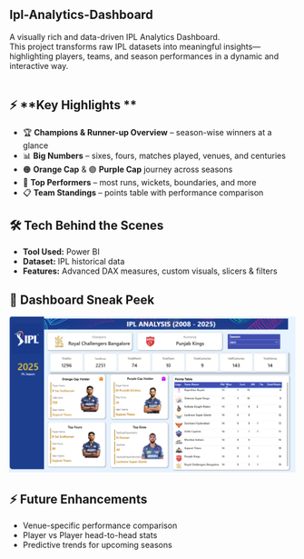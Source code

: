 ## Ipl-Analytics-Dashboard

A visually rich and data-driven IPL Analytics Dashboard.  
This project transforms raw IPL datasets into meaningful insights—highlighting players, teams, and season performances in a dynamic and interactive way.  
<br>

 ⚡ **Key Highlights **
 --------------------------
- 🏆 **Champions & Runner-up Overview** – season-wise winners at a glance  
- 📊 **Big Numbers** – sixes, fours, matches played, venues, and centuries  
- 🟠 **Orange Cap** & 🟣 **Purple Cap** journey across seasons  
- 🥇 **Top Performers** – most runs, wickets, boundaries, and more  
- 📋 **Team Standings** – points table with performance comparison  


## 🛠️ Tech Behind the Scenes  
- **Tool Used:** Power BI  
- **Dataset:** IPL historical data  
- **Features:** Advanced DAX measures, custom visuals, slicers & filters


## 🌟 Dashboard Sneak Peek  
![Dashboard Screenshot](https://github.com/ChaitraliM97/ipl-analytics-dashboard/blob/main/IPL_Dashboard.png)  


## ⚡ Future Enhancements  
-  Venue-specific performance comparison  
-  Player vs Player head-to-head stats  
-  Predictive trends for upcoming seasons  
